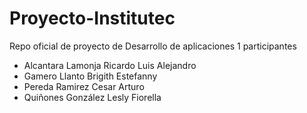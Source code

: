# Proyecto-Institutec
Repo oficial de proyecto de Desarrollo de aplicaciones 1
participantes 

* Alcantara Lamonja	Ricardo Luis Alejandro 
* Gamero Llanto	Brigith Estefanny 
* Pereda Ramirez	Cesar Arturo
* Quiñones González	Lesly Fiorella 

